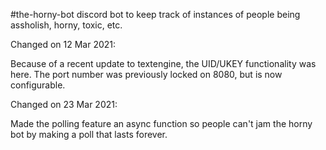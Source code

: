 


#the-horny-bot
discord bot to keep track of instances of people being assholish, horny, toxic, etc.

Changed on 12 Mar 2021:

Because of a recent update to textengine, the UID/UKEY functionality was here.
The port number was previously locked on 8080, but is now configurable.

Changed on 23 Mar 2021:

Made the polling feature an async function so people can't jam the horny bot by making a poll that lasts forever.
